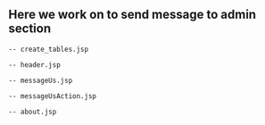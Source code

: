 ## Here we work on to send message to admin section


    -- create_tables.jsp

    -- header.jsp

    -- messageUs.jsp

    -- messageUsAction.jsp

    -- about.jsp
